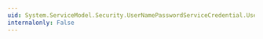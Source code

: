```yaml
---
uid: System.ServiceModel.Security.UserNamePasswordServiceCredential.UserNamePasswordValidationMode
internalonly: False
---
```

